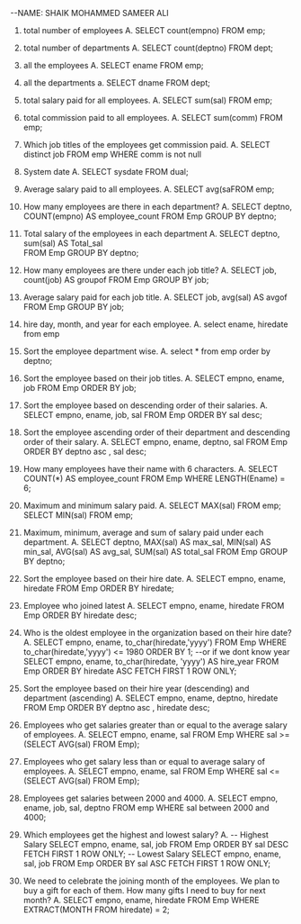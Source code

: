 --NAME: SHAIK MOHAMMED SAMEER ALI

1. total number of employees
A. SELECT count(empno) FROM emp;

2. total number of departments
A. SELECT count(deptno) FROM dept;

3. all the employees
A. SELECT ename FROM emp;

4. all the departments
a.  SELECT dname FROM dept;

5. total salary paid for all employees.
A. SELECT sum(sal) FROM emp;

6. total commission paid to all employees.
A. SELECT sum(comm) FROM emp;

7. Which job titles of the employees get commission paid.
A. SELECT distinct job FROM emp
   WHERE comm is not null

8. System date
A. SELECT sysdate FROM dual;

9. Average salary paid to all employees.
A. SELECT avg(saFROM emp;

10. How many employees are there in each department?
A.  SELECT deptno, COUNT(empno) AS employee_count 
    FROM Emp
    GROUP BY deptno; 

11. Total salary of the employees in each department
A.  SELECT deptno, sum(sal) AS Total_sal  
    FROM Emp
    GROUP BY deptno; 

12. How many employees are there under each job title?
A.  SELECT job, count(job) AS groupof
    FROM Emp
    GROUP BY job; 

13. Average salary paid for each job title.
A.  SELECT job, avg(sal) AS avgof 
    FROM Emp
    GROUP BY job;

14. hire day, month, and year for each employee.
A.  select ename, hiredate 
    from emp

15. Sort the employee department wise.
A.  select * from emp
    order by deptno;

16. Sort the employee based on their job titles.
A.  SELECT empno, ename, job
    FROM Emp
    ORDER BY job;

17. Sort the employee based on descending order of their salaries.
A.  SELECT empno, ename, job, sal
    FROM Emp
    ORDER BY sal desc;

18. Sort the employee ascending order of their department and descending order of their salary.
A.  SELECT empno, ename, deptno, sal
    FROM Emp
    ORDER BY deptno asc , sal desc;

19. How many employees have their name with 6 characters.
A.  SELECT COUNT(*) AS employee_count
    FROM Emp
    WHERE LENGTH(Ename) = 6;

20. Maximum and minimum salary paid.
A.  SELECT MAX(sal) FROM emp;
    SELECT MIN(sal) FROM emp;

21. Maximum, minimum, average and sum of salary paid under each department.
A.  SELECT
    deptno,
    MAX(sal) AS max_sal,
    MIN(sal) AS min_sal,
    AVG(sal) AS avg_sal,
    SUM(sal) AS total_sal
    FROM Emp
    GROUP BY deptno;
    
22. Sort the employee based on their hire date.
A.  SELECT empno, ename, hiredate
    FROM Emp
    ORDER BY hiredate;

23. Employee who joined latest
A.  SELECT empno, ename, hiredate
    FROM Emp
    ORDER BY hiredate desc;

24. Who is the oldest employee in the organization based on their hire date?
A.  SELECT empno, ename, to_char(hiredate,'yyyy')
    FROM Emp
    WHERE  to_char(hiredate,'yyyy') <= 1980
    ORDER BY 1;
    --or if we dont know year
    SELECT empno, ename, to_char(hiredate, 'yyyy') AS hire_year
    FROM Emp
    ORDER BY hiredate ASC
    FETCH FIRST 1 ROW ONLY;

25. Sort the employee based on their hire year (descending) and department (ascending)
A.  SELECT empno, ename, deptno, hiredate
    FROM Emp
    ORDER BY  deptno asc , hiredate desc;

26. Employees who get salaries greater than or equal to the average salary of employees.
A.  SELECT empno, ename, sal
    FROM Emp
    WHERE sal >= (SELECT AVG(sal) FROM Emp);

27. Employees who get salary less than or equal to average salary of employees.
A.  SELECT empno, ename, sal
    FROM Emp
    WHERE sal <= (SELECT AVG(sal) FROM Emp);

28. Employees get salaries between 2000 and 4000.
A.  SELECT empno, ename, job, sal, deptno
    FROM emp
    WHERE sal between 2000 and 4000;

29. Which employees get the highest and lowest salary?
A.  -- Highest Salary
    SELECT empno, ename, sal, job
    FROM Emp
    ORDER BY sal DESC
    FETCH FIRST 1 ROW ONLY;
    -- Lowest Salary
    SELECT empno, ename, sal, job
    FROM Emp
    ORDER BY sal ASC
    FETCH FIRST 1 ROW ONLY;

30. We need to celebrate the joining month of the employees. We plan to buy a gift for each of them. How many gifts I need to buy for next month?
 A. SELECT empno, ename, hiredate
    FROM Emp
    WHERE EXTRACT(MONTH FROM hiredate) = 2;

